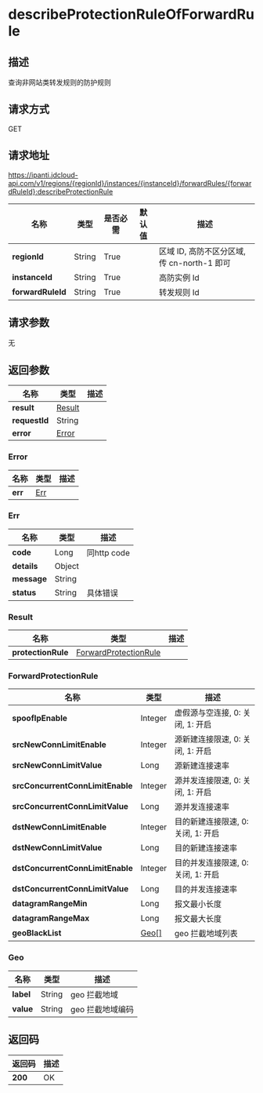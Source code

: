# describeProtectionRuleOfForwardRule


## 描述
查询非网站类转发规则的防护规则

## 请求方式
GET

## 请求地址
https://ipanti.jdcloud-api.com/v1/regions/{regionId}/instances/{instanceId}/forwardRules/{forwardRuleId}:describeProtectionRule

|名称|类型|是否必需|默认值|描述|
|---|---|---|---|---|
|**regionId**|String|True| |区域 ID, 高防不区分区域, 传 cn-north-1 即可|
|**instanceId**|String|True| |高防实例 Id|
|**forwardRuleId**|String|True| |转发规则 Id|

## 请求参数
无


## 返回参数
|名称|类型|描述|
|---|---|---|
|**result**|[Result](describeprotectionruleofforwardrule#result)| |
|**requestId**|String| |
|**error**|[Error](describeprotectionruleofforwardrule#error)| |

### <div id="error">Error</div>
|名称|类型|描述|
|---|---|---|
|**err**|[Err](describeprotectionruleofforwardrule#err)| |
### <div id="err">Err</div>
|名称|类型|描述|
|---|---|---|
|**code**|Long|同http code|
|**details**|Object| |
|**message**|String| |
|**status**|String|具体错误|
### <div id="result">Result</div>
|名称|类型|描述|
|---|---|---|
|**protectionRule**|[ForwardProtectionRule](describeprotectionruleofforwardrule#forwardprotectionrule)| |
### <div id="forwardprotectionrule">ForwardProtectionRule</div>
|名称|类型|描述|
|---|---|---|
|**spoofIpEnable**|Integer|虚假源与空连接, 0: 关闭, 1: 开启|
|**srcNewConnLimitEnable**|Integer|源新建连接限速, 0: 关闭, 1: 开启|
|**srcNewConnLimitValue**|Long|源新建连接速率|
|**srcConcurrentConnLimitEnable**|Integer|源并发连接限速, 0: 关闭, 1: 开启|
|**srcConcurrentConnLimitValue**|Long|源并发连接速率|
|**dstNewConnLimitEnable**|Integer|目的新建连接限速, 0: 关闭, 1: 开启|
|**dstNewConnLimitValue**|Long|目的新建连接速率|
|**dstConcurrentConnLimitEnable**|Integer|目的并发连接限速, 0: 关闭, 1: 开启|
|**dstConcurrentConnLimitValue**|Long|目的并发连接速率|
|**datagramRangeMin**|Long|报文最小长度|
|**datagramRangeMax**|Long|报文最大长度|
|**geoBlackList**|[Geo[]](describeprotectionruleofforwardrule#geo)|geo 拦截地域列表|
### <div id="geo">Geo</div>
|名称|类型|描述|
|---|---|---|
|**label**|String|geo 拦截地域|
|**value**|String|geo 拦截地域编码|

## 返回码
|返回码|描述|
|---|---|
|**200**|OK|
